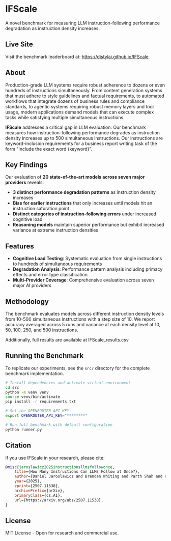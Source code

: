 # IFScale

A novel benchmark for measuring LLM instruction-following performance degradation as instruction density increases.

## Live Site

Visit the benchmark leaderboard at: https://distylai.github.io/IFScale

## About

Production-grade LLM systems require robust adherence to dozens or even hundreds of instructions simultaneously. From content generation systems that must adhere to style guidelines and factual requirements, to automated workflows that integrate dozens of business rules and
compliance standards, to agentic systems requiring robust memory layers and tool usage, modern applications
demand models that can execute complex tasks while satisfying multiple simultaneous instructions.

**IFScale** addresses a critical gap in LLM evaluation: Our benchmark measures how instruction-following performance degrades as instruction density increases up to 500 simultaneous instructions. Our instructions are keyword-inclusion requirements for a business report writing task
of the form  "Include the exact word {keyword}".

## Key Findings

Our evaluation of **20 state-of-the-art models across seven major providers** reveals:

- **3 distinct performance degradation patterns** as instruction density increases
- **Bias for earlier instructions** that only increases until models hit an instruction saturation point 
- **Distinct categories of instruction-following errors** under increased cognitive load
- **Reasoning models** maintain superior performance but exhibit increased variance at extreme instruction densities

## Features

- **Cognitive Load Testing**: Systematic evaluation from single instructions to hundreds of simultaneous requirements
- **Degradation Analysis**: Performance pattern analysis including primacy effects and error type classification
- **Multi-Provider Coverage**: Comprehensive evaluation across seven major AI providers

## Methodology

The benchmark evaluates models across different instruction density levels from 10-500 simultaneous instructions with a step size of 10.
We report accuracy averaged across 5 runs and variance at each density level at 10, 50, 100, 250, and 500 instructions.

Additionally, full results are available at IFScale_results.csv

## Running the Benchmark

To replicate our experiments, see the `src/` directory for the complete benchmark implementation. 

```bash
# Install dependencies and activate virtual environment
cd src
python -m venv venv
source venv/bin/activate
pip install -r requirements.txt

# Set the OPENROUTER_API_KEY
export OPENROUTER_API_KEY="********"

# Run full benchmark with default configuration
python runner.py
```

## Citation

If you use IFScale in your research, please cite:

```bibtex
@misc{jaroslawicz2025instructionsllmsfollowonce,
    title={How Many Instructions Can LLMs Follow at Once?}, 
    author={Daniel Jaroslawicz and Brendan Whiting and Parth Shah and Karime Maamari},
    year={2025},
    eprint={2507.11538},
    archivePrefix={arXiv},
    primaryClass={cs.AI},
    url={https://arxiv.org/abs/2507.11538}, 
}
```

## License

MIT License - Open for research and commercial use.
